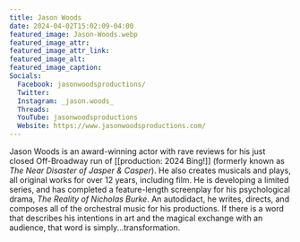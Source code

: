 ```yaml
---
title: Jason Woods
date: 2024-04-02T15:02:09-04:00
featured_image: Jason-Woods.webp
featured_image_attr: 
featured_image_attr_link: 
featured_image_alt: 
featured_image_caption: 
Socials: 
  Facebook: jasonwoodsproductions/
  Twitter: 
  Instagram: _jason.woods_
  Threads:
  YouTube: jasonwoodsproductions
  Website: https://www.jasonwoodsproductions.com/
---
```

Jason Woods is an award-winning actor with rave reviews for his just closed Off-Broadway run of [[production: 2024 Bing!]] (formerly known as *The Near Disaster of Jasper & Casper*). He also creates musicals and plays, all original works for over 12 years, including film. He is developing a limited series, and has completed a feature-length screenplay for his psychological drama, *The Reality of Nicholas Burke*. ​An autodidact, he writes, directs, and composes all of the orchestral music for his productions. If there is a word that describes his intentions in art and the magical exchange with an audience, that word is simply...transformation. 